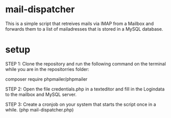 # mail-dispatcher
This is a simple script that retreives mails via IMAP from a Mailbox and forwards them to a list of mailadresses that is stored in a MySQL database.

# setup

STEP 1: Clone the repository and run the following command on the terminal while you are in the repositorries folder:

composer require phpmailer/phpmailer

STEP 2: Open the file credentials.php in a texteditor and fill in the Logindata to the mailbox and MySQL server.

STEP 3: Create a cronjob on your system that starts the script once in a while. (php mail-dispatcher.php)
